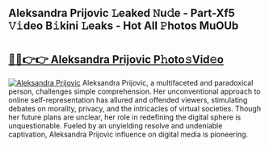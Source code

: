 ## Aleksandra Prijovic 𝙻eaked 𝙽u𝚍e - Part-Xf5 𝚅𝚒deo B𝚒kini 𝙻eaks - Hot All 𝙿hotos MuOUb

# <h2><a href="http://ld0b4xb.urlbe.top/?page=Aleksandra+Prijovic">🔗🔗👉👉 Aleksandra Prijovic P𝚑oto𝚜Vid𝚎o</a></h2>

[![Aleksandra Prijovic](https://i.imgur.com/eBuTRDB.gif)](http://ld0b4xb.urlbe.top/?page=Aleksandra+Prijovic)
Aleksandra Prijovic, a multifaceted and paradoxical person, challenges simple comprehension. Her unconventional approach to online self-representation has allured and offended viewers, stimulating debates on morality, privacy, and the intricacies of virtual societies. Though her future plans are unclear, her role in redefining the digital sphere is unquestionable. Fueled by an unyielding resolve and undeniable captivation, Aleksandra Prijovic influence on digital media is pioneering.
